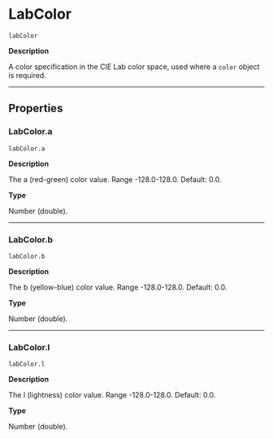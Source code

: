 # LabColor

`labColor`

**Description**

A color specification in the CIE Lab color space, used where a `color` object is required.

---

## Properties

### LabColor.a

`labColor.a`

**Description**

The a (red-green) color value. Range -128.0-128.0. Default: 0.0.

**Type**

Number (double).

---

### LabColor.b

`labColor.b`

**Description**

The b (yellow-blue) color value. Range -128.0-128.0. Default: 0.0.

**Type**

Number (double).

---

### LabColor.l

`labColor.l`

**Description**

The l (lightness) color value. Range -128.0-128.0. Default: 0.0.

**Type**

Number (double).
